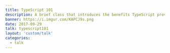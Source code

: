 ```yaml
---
title: TypeScript 101
description: A brief class that introduces the benefits TypeScript provides to large scale projects.
banner: https://i.imgur.com/KAPCJ9s.png
date: 2017-09-29
talk: typescript101
layout: 'custom/talk'
categories:
  - talk
---
```

